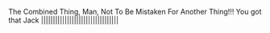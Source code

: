 The Combined Thing, Man, Not To Be Mistaken For Another Thing!!! You got that Jack |||||||||||||||||||||||||||||||||
